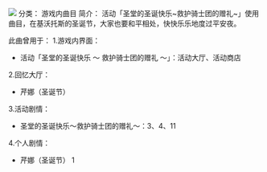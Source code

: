 ![](//static.kivo.wiki/images/music/cover/mzphdS30Aoh3P9yERTWVwKIqAaduhxXV.jpg)
分类： 游戏内曲目
简介：
活动「圣堂的圣诞快乐~救护骑士团的赠礼~」使用曲目，在基沃托斯的圣诞节，大家也要和平相处，快快乐乐地度过平安夜。

此曲曾用于：
1.游戏内界面：
 - 活动「圣堂的圣诞快乐 ～ 救护骑士团的赠礼 ～」：活动大厅、活动商店

2.回忆大厅：
 - 芹娜（圣诞节）

3.活动剧情：
 - 圣堂的圣诞快乐～救护骑士团的赠礼～：3、4、11

4.个人剧情：
 - 芹娜（圣诞节） 1


